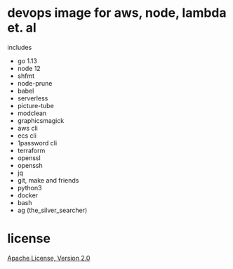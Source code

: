 # devops image for aws, node, lambda et. al

includes

* go 1.13
* node 12
* shfmt
* node-prune
* babel
* serverless
* picture-tube
* modclean
* graphicsmagick
* aws cli
* ecs cli
* 1password cli
* terraform
* openssl
* openssh
* jq
* git, make and friends
* python3
* docker
* bash
* ag (the_silver_searcher)

# license

[Apache License, Version 2.0](LICENSE)

